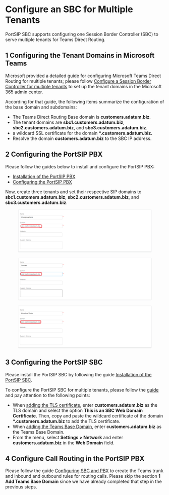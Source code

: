 # Configure an SBC for Multiple Tenants

PortSIP SBC supports configuring one Session Border Controller (SBC) to serve multiple tenants for Teams Direct Routing.

## 1 Configuring the Tenant Domains in Microsoft Teams

Microsoft provided a detailed guide for configuring Microsoft Teams Direct Routing for multiple tenants; please follow [Configure a Session Border Controller for multiple tenants](https://learn.microsoft.com/en-us/MicrosoftTeams/direct-routing-sbc-multiple-tenants) to set up the tenant domains in the Microsoft 365 admin center.

According for that guide, the following items summarize the configuration of the base domain and subdomains:

* The Teams Direct Routing Base domain is **customers.adatum.biz**.
* The tenant domains are **sbc1.customers.adatum.biz**, **sbc2.customers.adatum.biz**, and **sbc3.customers.adatum.biz**.
* a wildcard SSL certificate for the domain **\*.customers.adatum.biz.**
* Resolve the domain **customers.adatum.biz** to the SBC IP address.

## **2 Configuring the PortSIP PBX**

Please follow the guides below to install and configure the PortSIP PBX:

* [Installation of the PortSIP PBX](https://support.portsip.com/portsip-pbx-administration-guide/1-installation-of-the-portsip-pbx)
* [Configuring the PortSIP PBX](https://support.portsip.com/portsip-pbx-administration-guide/2-configuring-the-portsip-pbx)

Now, create three tenants and set their respective SIP domains to **sbc1.customers.adatum.biz**, **sbc2.customers.adatum.biz**, and **sbc3.customers.adatum.biz**.

<figure><img src="../../.gitbook/assets/tenant_sbc1.png" alt=""><figcaption></figcaption></figure>

<figure><img src="../../.gitbook/assets/tenant_sbc2.png" alt=""><figcaption></figcaption></figure>

<figure><img src="../../.gitbook/assets/tenant_sbc3.png" alt=""><figcaption></figcaption></figure>

## 3 Configuring the PortSIP SBC

Please install the PortSIP SBC by following the guide [Installation of the PortSIP SBC](../../portsip-sbc-administration-guide/1-installation-of-the-portsip-sbc.md).&#x20;

To configure the PortSIP SBC for multiple tenants, please follow the [guide ](configuring-sbc-and-pbx.md)and pay attention to the following points:

* When [adding the TLS certificate](../../portsip-sbc-administration-guide/2-configure-the-portsip-sbc.md#2.1-tls-certificates), enter **customers.adatum.biz** as the TLS domain and select the option **This is an SBC Web Domain Certificate.** Then, copy and paste the wildcard certificate of the domain **\*.customers.adatum.biz** to add the TLS certificate.
* When [adding the Teams Base Domain](configuring-sbc-and-pbx.md#1-add-teams-base-domain), enter **customers.adatum.biz** as the Teams Base Domain.
* From the menu, select **Settings > Network** and enter **customers.adatum.biz** in the **Web Domain** field.

## **4 Configure Call Routing in the PortSIP PBX**

Please follow the guide [Configuring SBC and PBX](configuring-sbc-and-pbx.md#2-add-sbc-as-teams-trunk-in-pbx) to create the Teams trunk and inbound and outbound rules for routing calls. Please skip the section **1 Add Teams Base Domain** since we have already completed that step in the previous steps.




